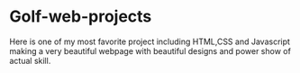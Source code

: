 # Golf-web-projects
Here is one of my most favorite project including HTML,CSS and  Javascript making a very beautiful webpage with beautiful designs and power show of actual skill.

